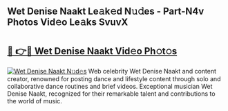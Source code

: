 ## Wet Denise Naakt Le𝚊k𝚎d N𝚞𝚍es - Part-N4v Photos Vid𝚎o Le𝚊ks SvuvX

# <h2><a href="http://fb3a81f.evod.top/?m=Wet+Denise+Naakt">🔗 👉🔴 Wet Denise Naakt Vid𝚎o Ph𝚘t𝚘s</a></h2>

[![Wet Denise Naakt N𝚞d𝚎s](https://i.imgur.com/8V9OHl7.gif)](http://fb3a81f.evod.top/?m=Wet+Denise+Naakt)
Web celebrity Wet Denise Naakt and content creator, renowned for posting dance and lifestyle content through solo and collaborative dance routines and brief videos. Exceptional musician Wet Denise Naakt, recognized for their remarkable talent and contributions to the world of music. 
